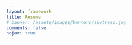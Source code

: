 ```yaml
---
layout: framework
title: Resume
# banner: /assets/images/banners/skytrees.jpg
comments: false
nojax: true
---
```


<object data="/submodules/resume/Niskin_Resume.pdf" width="100%" height="1000" type='application/pdf'></object>
